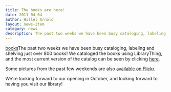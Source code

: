 ```yaml
---
title: The books are here!
date: 2011-04-04
author: Hillel Arnold
layout: news-item
category: news
description: The past two weeks we have been busy cataloging, labeling and shelving just over 800 books!
---
```

[books]({{site.url}}/img/IMAG0419.jpg)The past two weeks we have been busy cataloging, labeling and shelving just over 800 books! We cataloged the books using LibraryThing, and the most current version of the catalog can be seen by clicking [here](http://www.librarything.com/catalog/clbsj).

Some pictures from the past few weekends are also [available on Flickr](http://www.flickr.com/photos/58998399@N00/sets/72157626431780512/).

We're looking forward to our opening in October, and looking forward to having you visit our library!

